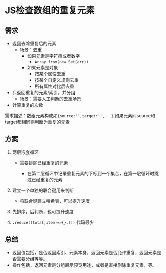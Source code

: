 # JS检查数组的重复元素

## 需求

* 返回去除重复后的元素
  * 场景：去重
    * 如果元素是字符串或者数字
      * `Array.from(new Set(arr))`
    * 如果元素是对象
      * 按某个属性去重
      * 按某个自定义规则去重
      * 所有属性对比后去重
* 只返回重复的元素/索引，并分组
  * 场景：需要人工判断的去重场景
* 计算重复的次数

需求描述：数组元素构成如`{source:'',target:'',...}`,如果元素间source和target都相同则判断为重复的元素

## 方案

1. 两层嵌套循环

   * 需要排除已经重复的元素

     * 在第二层循环中记录重复元素的下标到一个集合，在第一层循环时跳过已经重复的元素

2. 建立一个单独的联合键用来判断

   * 将联合键建立哈希表，可以提升速度

3. 先排序，后判断，也可提升速度

4. `.reduce((total,item)=>{},[])` 代码最少

## 总结

* 返回值包括，是否返回索引、元素本身，返回元素是否允许重复，返回元素是否需要分组等等。
* 操作包括，返回元素是分组展示预览用途，或者是直接删除重复元素，等。

